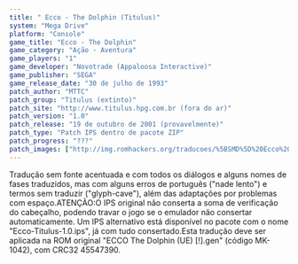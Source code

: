 ```yaml
---
title: " Ecco - The Dolphin (Titulus)"
system: "Mega Drive"
platform: "Console"
game_title: "Ecco - The Dolphin"
game_category: "Ação - Aventura"
game_players: "1"
game_developer: "Novotrade (Appaloosa Interactive)"
game_publisher: "SEGA"
game_release_date: "30 de julho de 1993"
patch_author: "MTTC"
patch_group: "Titulus (extinto)"
patch_site: "http://www.titulus.hpg.com.br (fora do ar)"
patch_version: "1.0"
patch_release: "19 de outubro de 2001 (provavelmente)"
patch_type: "Patch IPS dentro de pacote ZIP"
patch_progress: "???"
patch_images: ["http://img.romhackers.org/traducoes/%5BSMD%5D%20Ecco%20-%20The%20Dolphin%20-%20Titulus%20-%201.png","http://img.romhackers.org/traducoes/%5BSMD%5D%20Ecco%20-%20The%20Dolphin%20-%20Titulus%20-%202.png","http://img.romhackers.org/traducoes/%5BSMD%5D%20Ecco%20-%20The%20Dolphin%20-%20Titulus%20-%203.png"]
---
```

Tradução sem fonte acentuada e com todos os diálogos e alguns nomes de fases traduzidos, mas com alguns erros de português ("nade lento") e termos sem traduzir ("glyph-cave"), além das adaptações por problemas com espaço.ATENÇÃO:O IPS original não conserta a soma de verificação do cabeçalho, podendo travar o jogo se o emulador não consertar automaticamente. Um IPS alternativo está disponível no pacote com o nome "Ecco-Titulus-1.0.ips", já com tudo consertado.Esta tradução deve ser aplicada na ROM original "ECCO The Dolphin (UE) [!].gen" (código MK-1042), com CRC32 45547390.